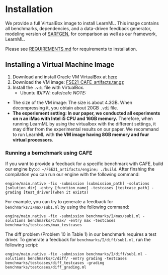 # Installation

We provide a full VirtualBox image to install LearnML. This image contains all benchmarks, dependencies, and a data-driven feedback generator, modeling version of [SARFGEN](https://dl.acm.org/doi/10.1145/3192366.3192384), for comparison as well as our framework, LearnML. 

Please see [REQUIREMENTS.md](./REQUIREMENTS.md) for requirements to installation.

## Installing a Virtual Machine Image

1. Download and install Oracle VM VirtualBox at [here](https://www.virtualbox.org/wiki/Downloads)
2. Download the VM image: [FSE21_CAFE_artifacts.tar.gz](https://drive.google.com/file/d/1aqHfwld88AiZTy5Dcu0Th3nmnaVd5eyZ/view?usp=sharing) 
3. Install the `.vdi` file with VirtualBox.
   * Ubuntu ID/PW: cafe/cafe
*NOTE:*

- The size of the VM image: The size is about 4.3GB. When decompressing it, you obtain about 20GB `.vdi` file.
- **The experiement setting: In our paper, we conducted all experiments on n an iMac with Intel i5 CPU and 16GB memory.** 
Therefore, when running LearnML by using the virtualbox with the different settings, it may differ from the experimental results on our paper. We recommand to run LearnML with **the VM image having 8GB memory and four virtual processors**.


### Running a bernchmark using CAFE
If you want to provide a feedback for a specific benchmark with CAFE, build our engine by:```cd ~/FSE21_artifacts/engine; ./build```.
After finshing the compilation you can run our engine with the following command:

```
engine/main.native -fix -submission [submission_path] -solutions [solution_dir] -entry [function_name] -testcases [testcase_path] -grading [test_driver](when it exists)
```

For example, you can try to generate a feedback for `benchmarks/I/max/sub1.ml` by using the following command:

```
engine/main.native -fix -submission benchmarks/I/max/sub1.ml -solutions benchmarks/C/max/ -entry max -testcases benchmarks/testcases/max_testcases
```

The diff problem (Problem 10 in Table 1) in our benchmark requires a test driver. To generate a feedback for `benchmarks/I/diff/sub1.ml`, run the following script:

```
engine/main.native -fix -submission benchmarks/I/diff/sub1.ml -solutions benchmarks/C/diff/ -entry grading -testcases benchmarks/testcases/diff_testcases -grading benchmarks/testcases/diff_grading.ml
```
